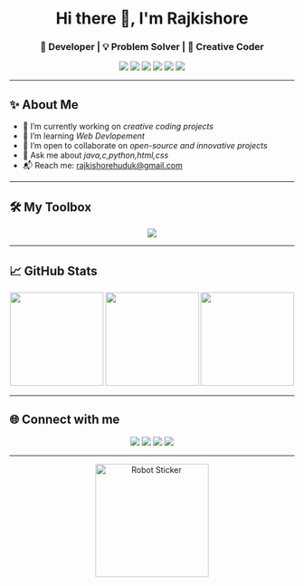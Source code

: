 <h1 align="center">Hi there 👋, I'm Rajkishore </h1>
<h3 align="center">🚀 Developer | 💡 Problem Solver | 🎨 Creative Coder</h3>

<p align="center">
  <img src="https://img.shields.io/badge/-Open%20to%20Work-green?style=flat-square&logo=linkedin" />
  <img src="https://img.shields.io/badge/-Python-3776AB?style=flat-square&logo=python&logoColor=white" />
  <img src="https://img.shields.io/badge/-JavaScript-F7DF1E?style=flat-square&logo=javascript&logoColor=black" />
  <img src="https://img.shields.io/badge/-React-61DAFB?style=flat-square&logo=react&logoColor=black" />
  <img src="https://img.shields.io/badge/-Docker-2496ED?style=flat-square&logo=docker&logoColor=white" />
  <img src="https://img.shields.io/badge/-GitHub-181717?style=flat-square&logo=github&logoColor=white" />
</p>

---

## ✨ About Me

- 🔭 I’m currently working on *creative coding projects*
- 🌱 I’m learning *Web Devlopement*
- 👯 I’m open to collaborate on *open-source and innovative projects*
- 💬 Ask me about *java,c,python,html,css*
- 📬 Reach me: [rajkishorehuduk@gmail.com](mailto:rajkishorehuduk@gmail.com)

---

## 🛠 My Toolbox

<p align="center">
  <img src="https://skillicons.dev/icons?i=python,git,docker,githubactions,vscode,azure" />
</p>

---

## 📈 GitHub Stats

<p align="center">
  <img src="https://github-readme-stats.vercel.app/api?username=Rajkishorehuduk&theme=tokyonight&show_icons=true&hide_title=true" height="165"/>
  <img src="https://github-readme-streak-stats.herokuapp.com?user=Rajkishorehuduk&theme=tokyonight" height="165"/>
  <img src="https://github-readme-stats.vercel.app/api/top-langs/?username=Rajkishorehuduk&layout=compact&theme=tokyonight" height="165"/>
</p>

---

## 🌐 Connect with me

<p align="center">
  <a href="https://www.facebook.com/profile.php?id=61550198943421&sfnsn=wiwspwa&mibextid=RUbZ1f"><img src="https://img.shields.io/badge/-Facebook-1877F2?style=for-the-badge&logo=facebook&logoColor=white"/></a>
  <a href="https://www.instagram.com/rajkishore__14?igsh=ZnlzMm5sOXY0NHh0"><img src="https://img.shields.io/badge/-Instagram-E4405F?style=for-the-badge&logo=instagram&logoColor=white"/></a>
  <a href="https://www.linkedin.com/in/rajkishore-huduk-b78566361?utm_source=share&utm_campaign=share_via&utm_content=profile&utm_medium=android_app"><img src="https://img.shields.io/badge/-LinkedIn-0077B5?style=for-the-badge&logo=linkedin&logoColor=white"/></a>
  <a href="mailto:rajkishorehuduk@gmail.com"><img src="https://img.shields.io/badge/-Gmail-D14836?style=for-the-badge&logo=gmail&logoColor=white"/></a>
</p>

---
<p align="center">
  <img src="https://cdn.pixabay.com/photo/2017/01/31/13/14/robot-2027195_1280.png" width="200px" alt="Robot Sticker"/>
</p>
<!-- Fun animated SVG divider and star background removed -->
